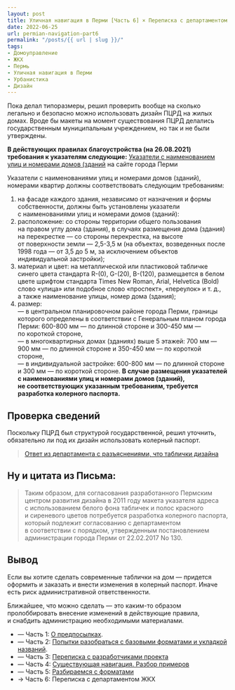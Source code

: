 ```yaml
---
layout: post
title: Уличная навигация в Перми [Часть 6] × Переписка с департаментом ЖКХ и Благоустройства
date: 2022-06-25
url: permian-navigation-part6
permalink: "/posts/{{ url | slug }}/"
tags:
- Домоуправление   
- ЖКХ   
- Пермь   
- Уличная навигация в Перми   
- Урбанистика
- Дизайн
---
```

Пока делал типоразмеры, решил проверить вообще на&nbsp;сколько легально и&nbsp;безопасно можно использовать дизайн ПЦРД на&nbsp;жилых домах. Вроде&nbsp;бы макеты на&nbsp;момент существования ПЦРД делались государственным муниципальным учреждением, но&nbsp;так и&nbsp;не&nbsp;были утверждены.

**В действующих правилах благоустройства (на 26.08.2021) требования к указателям следующие:**
[Указатели с наименованием улиц и номерами домов (зданий](https://www.gorodperm.ru/actions/building-up/arch_oblik_perm/ukazateli_ulitsu/) на сайте города Перми

Указатели с&nbsp;наименованиями улиц и&nbsp;номерами домов (зданий), номерами квартир должны соответствовать следующим требованиям:
1. на фасаде каждого здания, независимо от назначения и формы собственности, должны быть установлены указатели с наименованиями улиц и номерами домов (зданий):
2. расположение: со стороны территории общего пользования на правом углу дома (здания), в случаях размещения дома (здания) на перекрестке — со стороны перекрестка, на высоте от поверхности земли — 2,5-3,5 м (на объектах, возведенных после 1998 года — от 3,5 до 5 м, за исключением объектов индивидуальной застройки);
3. материал и цвет: на металлической или пластиковой табличке синего цвета стандарта R-(0), G-(20), В-(120), размещается в белом цвете шрифтом стандарта Times New Roman, Arial, Helvetica (Bold) слово «улица» или подобное слово «проспект», «переулок» и т. д., а также наименование улицы, номер дома (здания);
4. размер:<br>
— в центральном планировочном районе города Перми, границы которого определены в соответствии с Генеральным планом города Перми: 600-800 мм — по длинной стороне и 300-450 мм — по короткой стороне,<br>
— в многоквартирных домах (зданиях) выше 5 этажей: 700 мм — 900 мм — по длинной стороне и 350-450 мм — по короткой стороне,<br>
— в индивидуальной застройке: 600-800 мм — по длинной стороне и 300 мм — по короткой стороне.
**В случае размещения указателей с наименованиями улиц и номерами домов (зданий), не соответствующих указанным требованиям, требуется разработка колерного паспорта.**

## Проверка сведений
Поскольку ПЦРД был структурой государственной, решил уточнить, обязательно&nbsp;ли под их&nbsp;дизайн использовать колерный паспорт.

> [Ответ из департамента с разъяснениями, что таблички дизайна](https://drive.google.com/file/d/1Otlwx64rPB39z0hzRdlLUf2iTENClTnJ/view?usp=sharing)

## Ну и цитата из Письма:
> Таким образом, для согласования разработанного Пермским центром развития дизайна в 2011 году макета указателя адреса с использованием белого фона табличек и полос красного и сиреневого цветов потребуется разработка колерного паспорта, который подлежит согласованию с департаментом в соответствии с порядком, утвержденным постановлением администрации города Перми от 22.02.2017 No 130.

## Вывод
Если вы&nbsp;хотите сделать современные таблички на&nbsp;дом&nbsp;&mdash; придется оформить и&nbsp;заказать и&nbsp;внести изменения в&nbsp;колерный паспорт. Иначе есть риск административной ответственности.

Ближайшее, что можно сделать&nbsp;&mdash; это каким-то образом пролоббировать внесение изменений в&nbsp;действующие правила, и&nbsp;снабдить администрацию необходимыми материалами.
- — Часть 1: [О предпосылках](https://furye.ru/posts/permian-street-navigation-part1/).
- — Часть 2: [Попытки разобраться с базовыми форматами и укладкой названий](https://furye.ru/posts/permian-navigation-part2/).
- — Часть 3: [Переписка с разработчиками проекта](https://furye.ru/posts/permian-navigation-part3/)
- — Часть 4: [Существующая навигация. Разбор примеров](https://furye.ru/posts/permian-navigation-part4/)
- — Часть 5: [Разбираемся с форматами](https://furye.ru/posts/permian-navigation-part5/)
- → Часть 6: Переписка с департаментом ЖКХ